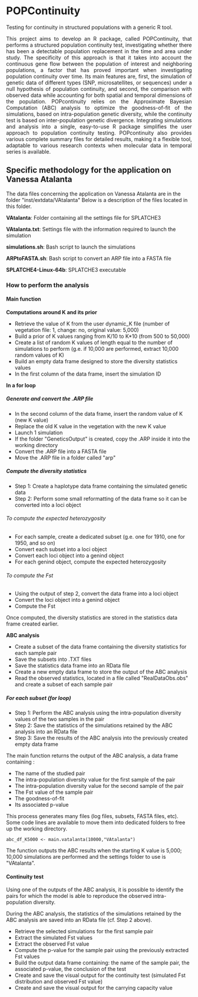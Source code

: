 # POPContinuity
Testing for continuity in structured populations with a generic R tool.

<p align="justify">
This project aims to develop an R package, called POPContinuity, that performs a structured population continuity test, investigating whether there has been a detectable population replacement in the time and area under study. The specificity of this approach is that it takes into account the continuous gene flow between the population of interest and neighboring populations, a factor that has proved important when investigating population continuity over time. Its main features are, first, the simulation of genetic data of different types (SNP, microsatellites, or sequences) under a null hypothesis of population continuity, and second, the comparison with observed data while accounting for both spatial and temporal dimensions of the population. POPcontinuity relies on the Approximate Bayesian Computation (ABC) analysis to optimize the goodness-of-fit of the simulations, based on intra-population genetic diversity, while the continuity test is based on inter-population genetic divergence. Integrating simulations and analysis into a single, easy-to-use R package simplifies the user approach to population continuity testing. POPcontinuity also provides various complete summary files for detailed results, making it a flexible tool, adaptable to various research contexts when molecular data in temporal series is available. 
</p>

## Specific methodology for the application on Vanessa Atalanta

The data files concerning the application on Vanessa Atalanta are in the folder "inst/extdata/VAtalanta"
Below is a description of the files located in this folder. 

**VAtalanta**: Folder containing all the settings file for SPLATCHE3

**VAtalanta.txt**: Settings file with the information required to launch the simulation

**simulations.sh**: Bash script to launch the simulations

**ARPtoFASTA.sh**: Bash script to convert an ARP file into a FASTA file

**SPLATCHE4-Linux-64b**: SPLATCHE3 executable

### How to perform the analysis

#### Main function 

**Computations around K and its prior**

- Retrieve the value of K from the user dynamic_K file (number of vegetation file: 1, change: no, original value: 5,000)
- Build a prior of K values ranging from K/10 to K*10 (from 500 to 50,000)
- Create a list of random K values of length equal to the number of simulations to perform (g.e. if 10,000 are performed, extract 10,000 random values of K)
- Build an empty data frame designed to store the diversity statistics values
- In the first column of the data frame, insert the simulation ID

**In a for loop**

##### Generate and convert the .ARP file 

- In the second column of the data frame, insert the random value of K (new K value)
- Replace the old K value in the vegetation with the new K value
- Launch 1 simulation
- If the folder "GeneticsOutput" is created, copy the .ARP inside it into the working directory
- Convert the .ARP file into a FASTA file
- Move the .ARP file in a folder called "arp"

##### Compute the diversity statistics

- Step 1: Create a haplotype data frame containing the simulated genetic data
- Step 2: Perform some small reformatting of the data frame so it can be converted into a loci object

###### To compute the expected heterozygosity

- For each sample, create a dedicated subset (g.e. one for 1910, one for 1950, and so on)
- Convert each subset into a loci object
- Convert each loci object into a genind object
- For each genind object, compute the expected heterozygosity

###### To compute the Fst

- Using the output of step 2, convert the data frame into a loci object
- Convert the loci object into a genind object
- Compute the Fst

Once computed, the diversity statistics are stored in the statistics data frame created earlier. 

**ABC analysis**

- Create a subset of the data frame containing the diversity statistics for each sample pair
- Save the subsets into .TXT files
- Save the statistics data frame into an RData file
- Create a new empty data frame to store the output of the ABC analysis
- Read the observed statistics, located in a file called "RealDataObs.obs" and create a subset of each sample pair 

##### For each subset (for loop)

- Step 1: Perform the ABC analysis using the intra-population diversity values of the two samples in the pair
- Step 2: Save the statistics of the simulations retained by the ABC analysis into an RData file
- Step 3: Save the results of the ABC analysis into the previously created empty data frame

The main function returns the output of the ABC analysis, a data frame containing :

- The name of the studied pair
- The intra-population diversity value for the first sample of the pair
- The intra-population diversity value for the second sample of the pair
- The Fst value of the sample pair
- The goodness-of-fit
- Its associated p-value

This process generates many files (log files, subsets, FASTA files, etc). Some code lines are available to move them into dedicated folders to free up the working directory. 

```
abc_df_K5000 <- main.vatalanta(10000,"VAtalanta")
```

The function outputs the ABC results when the starting K value is 5,000; 10,000 simulations are performed and the settings folder to use is "VAtalanta".

#### Continuity test 

Using one of the outputs of the ABC analysis, it is possible to identify the pairs for which the model is able to reproduce the observed intra-population diversity. 

During the ABC analysis, the statistics of the simulations retained by the ABC analysis are saved into an RData file (cf. Step 2 above). 

- Retrieve the selected simulations for the first sample pair
- Extract the simulated Fst values
- Extract the observed Fst value
- Compute the p-value for the sample pair using the previously extracted Fst values
- Build the output data frame containing: the name of the sample pair, the associated p-value, the conclusion of the test
- Create and save the visual output for the continuity test (simulated Fst distribution and observed Fst value)
- Create and save the visual output for the carrying capacity value


